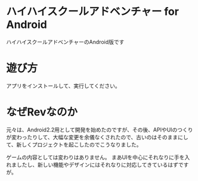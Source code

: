 # ハイハイスクールアドベンチャー for Android

ハイハイスクールアドベンチャーのAndroid版です

# 遊び方

アプリをインストールして、実行してください。

# なぜRevなのか

元々は、Android2.2用として開発を始めたのですが、その後、APIやUIのつくりが変わったりして、大幅な変更を余儀なくされたので、古いのはそのままにして、新しくプロジェクトを起こしたのでこうなりました。

ゲームの内容としては変わりはありません。
まあUIを中心にそれなりに手を入れましたし、新しい機能やデザインにはそれなりに対応してきているはずですが。
